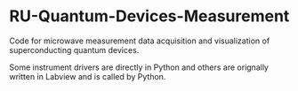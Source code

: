 # RU-Quantum-Devices-Measurement
Code for microwave measurement data acquisition and visualization of superconducting quantum devices.

Some instrument drivers are directly in Python and others are orignally written in Labview and is called by Python.

